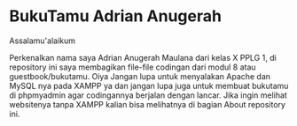 # BukuTamu Adrian Anugerah
Assalamu'alaikum

Perkenalkan nama saya Adrian Anugerah Maulana dari kelas X PPLG 1, di repository ini saya membagikan file-file codingan dari modul 8 atau guestbook/bukutamu.
Oiya Jangan lupa untuk menyalakan Apache dan MySQL nya pada XAMPP ya dan jangan lupa juga untuk membuat bukutamu di phpmyadmin agar codingannya berjalan dengan lancar.
Jika ingin melihat websitenya tanpa XAMPP kalian bisa melihatnya di bagian About repository ini.
